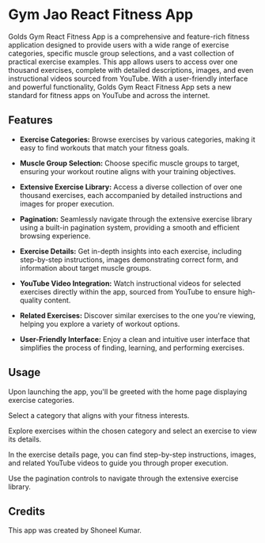 # Gym Jao React Fitness App

Golds Gym React Fitness App is a comprehensive and feature-rich fitness application designed to provide users with a wide range of exercise categories, specific muscle group selections, and a vast collection of practical exercise examples. This app allows users to access over one thousand exercises, complete with detailed descriptions, images, and even instructional videos sourced from YouTube. With a user-friendly interface and powerful functionality, Golds Gym React Fitness App sets a new standard for fitness apps on YouTube and across the internet.

## Features

- **Exercise Categories:** Browse exercises by various categories, making it easy to find workouts that match your fitness goals.

- **Muscle Group Selection:** Choose specific muscle groups to target, ensuring your workout routine aligns with your training objectives.

- **Extensive Exercise Library:** Access a diverse collection of over one thousand exercises, each accompanied by detailed instructions and images for proper execution.

- **Pagination:** Seamlessly navigate through the extensive exercise library using a built-in pagination system, providing a smooth and efficient browsing experience.

- **Exercise Details:** Get in-depth insights into each exercise, including step-by-step instructions, images demonstrating correct form, and information about target muscle groups.

- **YouTube Video Integration:** Watch instructional videos for selected exercises directly within the app, sourced from YouTube to ensure high-quality content.

- **Related Exercises:** Discover similar exercises to the one you're viewing, helping you explore a variety of workout options.

- **User-Friendly Interface:** Enjoy a clean and intuitive user interface that simplifies the process of finding, learning, and performing exercises.

## Usage
Upon launching the app, you'll be greeted with the home page displaying exercise categories.

Select a category that aligns with your fitness interests.

Explore exercises within the chosen category and select an exercise to view its details.

In the exercise details page, you can find step-by-step instructions, images, and related YouTube videos to guide you through proper execution.

Use the pagination controls to navigate through the extensive exercise library.

## Credits
This app was created by Shoneel Kumar.